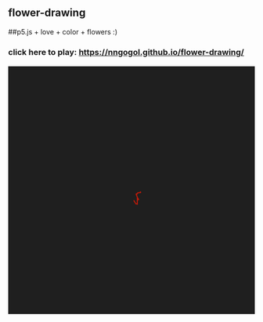 ## flower-drawing
##p5.js + love + color + flowers :)

### click here to play: https://nngogol.github.io/flower-drawing/
#### 
#### 
#### ![1](https://github.com/nngogol/flower-drawing/blob/master/qw.gif?raw=true)
